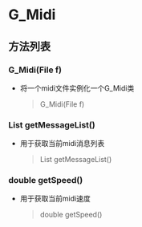 # G_Midi


## 方法列表

### G_Midi(File f)
* 将一个midi文件实例化一个G_Midi类
  > G_Midi(File f)

### List<List> getMessageList()
* 用于获取当前midi消息列表
  > List<List> getMessageList()

### double getSpeed()
* 用于获取当前midi速度
  > double getSpeed()

